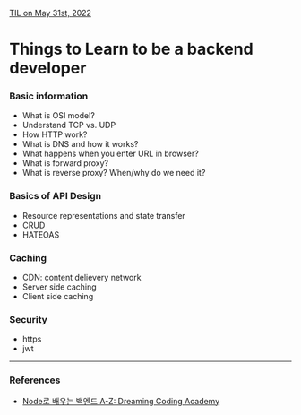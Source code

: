 [TIL on May 31st, 2022](../TIL/2022/05/05-31-2022.md)
# **Things to Learn to be a backend developer**

### Basic information
- What is OSI model?
- Understand TCP vs. UDP
- How HTTP work?
- What is DNS and how it works?
- What happens when you enter URL in browser?
- What is forward proxy?
- What is reverse proxy? When/why do we need it?

### Basics of API Design
- Resource representations and state transfer
- CRUD
- HATEOAS

### Caching
- CDN: content delievery network
- Server side caching
- Client side caching

### Security
- https
- jwt

___

### References
- [Node로 배우는 백엔드 A-Z: Dreaming Coding Academy](https://academy.dream-coding.com/courses/node)